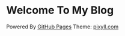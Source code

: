 # Welcome To My Blog

Powered By [GitHub Pages](https://pages.github.com/)
Theme: [pixyll.com](http://www.pixyll.com)
